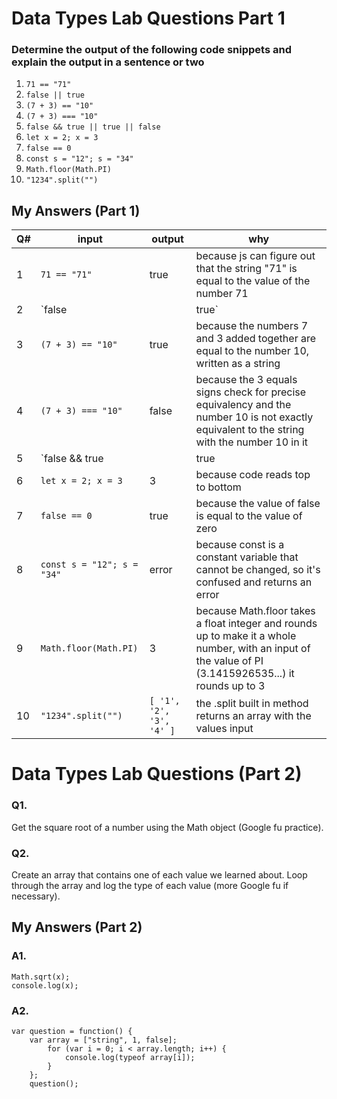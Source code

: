 # Data Types Lab Questions Part 1

### Determine the output of the following code snippets and explain the output in a sentence or two

1. `71 == "71"`
2. `false || true`
3. `(7 + 3) == "10"`
4. `(7 + 3) === "10"`
5. `false && true || true || false`
6. `let x = 2; x = 3`
7. `false == 0`
8. `const s = "12"; s = "34"`
9. `Math.floor(Math.PI)`
10. `"1234".split("")`


## My Answers (Part 1)

| Q# | input | output | why |
| --- | --- | --- | --- |
| 1 | `71 == "71"` | true | because js can figure out that the string "71" is equal to the value of the number 71 |
| 2 | `false || true` | true | because the statement is asking for whether something is false or true, and as one of the choices is true it registers as true |
| 3 | `(7 + 3) == "10"` | true | because the numbers 7 and 3 added together are equal to the number 10, written as a string |
| 4 | `(7 + 3) === "10"` | false | because the 3 equals signs check for precise equivalency and the number 10 is not exactly equivalent to the string with the number 10 in it |
| 5 | `false && true || true || false` | true | because true is one of the or options |
| 6 | `let x = 2; x = 3` | 3 | because code reads top to bottom |
| 7 | `false == 0` | true | because the value of false is equal to the value of zero |
| 8 | `const s = "12"; s = "34"` | error | because const is a constant variable that cannot be changed, so it's confused and returns an error |
| 9 | `Math.floor(Math.PI)` | 3 | because Math.floor takes a float integer and rounds up to make it a whole number, with an input of the value of PI (3.1415926535...) it rounds up to 3 |
| 10 | `"1234".split("")` | `[ '1', '2', '3', '4' ]` | the .split built in method returns an array with the values input | 

# Data Types Lab Questions (Part 2)

### Q1.
Get the square root of a number using the Math object (Google fu practice).

### Q2.
Create an array that contains one of each value we learned about. Loop through the array and log the type of each value (more Google fu if necessary).

## My Answers (Part 2)

### A1.
```
Math.sqrt(x);
console.log(x);
```

### A2.
```
var question = function() {
	var array = ["string", 1, false];
		for (var i = 0; i < array.length; i++) {
			console.log(typeof array[i]);
		}
	};
	question();
```

